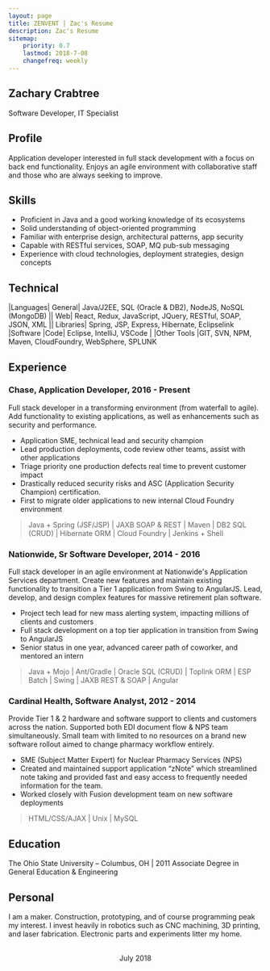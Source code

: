 ```yaml
---
layout: page
title: ZENVENT | Zac's Resume
description: Zac's Resume
sitemap:
    priority: 0.7
    lastmod: 2018-7-08
    changefreq: weekly
---
```

## Zachary Crabtree		
Software Developer, IT Specialist

## Profile	
Application developer interested in full stack development with a focus on back end functionality.  Enjoys an agile environment with collaborative staff and those who are always seeking to improve.

## Skills
- Proficient in Java and a good working knowledge of its ecosystems
- Solid understanding of object-oriented programming
- Familiar with enterprise design, architectural patterns, app security
- Capable with RESTful services, SOAP, MQ pub-sub messaging
- Experience with cloud technologies, deployment strategies, design concepts

## Technical

|Languages|     General|    Java/J2EE, SQL (Oracle & DB2), NodeJS, NoSQL (MongoDB)
|| 	            Web|        React, Redux, JavaScript, JQuery, RESTful, SOAP, JSON, XML
||              Libraries|  Spring, JSP, Express, Hibernate, Eclipselink
|Software	|Code|	Eclipse, IntelliJ, VSCode
|	|Other Tools	|GIT, SVN, NPM, Maven, CloudFoundry, WebSphere, SPLUNK

## Experience
### Chase, Application Developer, 2016 - Present
Full stack developer in a transforming environment (from waterfall to agile). Add functionality to existing applications, as well as enhancements such as security and performance. 

* Application SME, technical lead and security champion
* Lead production deployments, code review other teams, assist with other applications
* Triage priority one production defects real time to prevent customer impact
* Drastically reduced security risks and ASC (Application Security Champion) certification.
* First to migrate older applications to new internal Cloud Foundry environment 

> Java + Spring (JSF/JSP) | JAXB SOAP & REST | Maven | DB2 SQL (CRUD) | Hibernate ORM | Cloud Foundry | Jenkins + Shell

### Nationwide, Sr Software Developer, 2014 - 2016
Full stack developer in an agile environment at Nationwide's Application Services department. Create new features and maintain existing functionality to transition a Tier 1 application from Swing to AngularJS. Lead, develop, and design complex features for massive retirement plan software.

* Project tech lead for new mass alerting system, impacting millions of clients and customers
* Full stack development on a top tier application in transition from Swing to AngularJS
* Senior status in one year, advanced career path of coworker, and mentored an intern

> Java + Mojo | Ant/Gradle | Oracle SQL (CRUD) | Toplink ORM | ESP Batch | Swing | JAXB REST & SOAP | Angular

### Cardinal Health, Software Analyst, 2012 - 2014
Provide Tier 1 & 2 hardware and software support to clients and customers across the nation. Supported both EDI document flow & NPS team simultaneously. Small team with limited to no resources on a brand new software rollout aimed to change pharmacy workflow entirely.

* SME (Subject Matter Expert) for Nuclear Pharmacy Services (NPS)
* Created and maintained support application “zNote” which streamlined note taking and provided fast and easy access to frequently needed information for the team.
* Worked closely with Fusion development team on new software deployments

> HTML/CSS/AJAX | Unix | MySQL

## Education
The Ohio State University – Columbus, OH | 2011
Associate Degree in General Education & Engineering

## Personal
I am a maker. Construction, prototyping, and of course programming peak my interest. I invest heavily in robotics such as CNC machining, 3D printing, and laser fabrication. Electronic parts and experiments litter my home.

<header class="major">
    <br>
    <span class="date">July 2018</span>
</header>

<div class="followMe">
<a href="https://drive.google.com/file/d/1uGQvDnZndNfD3_7N_09QhevPgaaB-jfR/view?usp=drivesdk" class="icon fa-download fa-5x" rel="nofollow"></a>
</div>